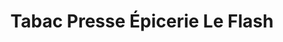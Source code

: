 ---
title: "Tabac Presse Épicerie Le Flash"
url: /cazouls-les-beziers/tabac-presse-epicerie-le-flash/
shop: marchand de journaux
---